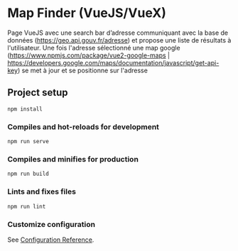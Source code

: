 # Map Finder (VueJS/VueX)

Page  VueJS avec une search bar d’adresse communiquant avec la base de données (https://geo.api.gouv.fr/adresse) et propose une liste de résultats à l'utilisateur. Une fois l'adresse sélectionné une map google (https://www.npmjs.com/package/vue2-google-maps | https://developers.google.com/maps/documentation/javascript/get-api-key) se met à jour et se positionne sur l'adresse

## Project setup
```
npm install
```

### Compiles and hot-reloads for development
```
npm run serve
```

### Compiles and minifies for production
```
npm run build
```

### Lints and fixes files
```
npm run lint
```

### Customize configuration
See [Configuration Reference](https://cli.vuejs.org/config/).
